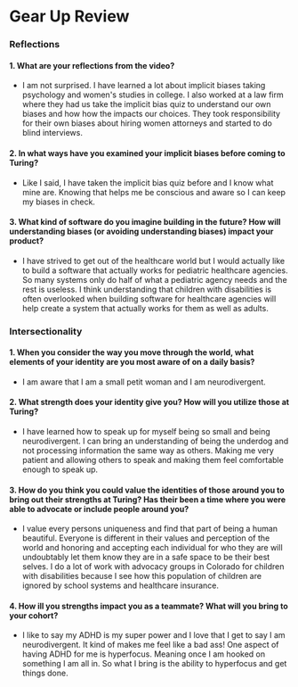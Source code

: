 # Gear Up Review

### Reflections

#### 1. What are your reflections from the video?
- I am not surprised. I have learned a lot about implicit biases taking psychology and women's studies in college. I also worked at a law firm where they had us take the implicit bias quiz to understand our own biases and how how the impacts our choices. They took responsibility for their own biases about hiring women attorneys and started to do blind interviews.

#### 2. In what ways have you examined your implicit biases before coming to Turing?
- Like I said, I have taken the implicit bias quiz before and I know what mine are. Knowing that helps me be conscious and aware so I can keep my biases in check.

#### 3. What kind of software do you imagine building in the future? How will understanding biases (or avoiding understanding biases) impact your product?
- I have strived to get out of the healthcare world but I would actually like to build a software that actually works for pediatric healthcare agencies. So many systems only do half of what a pediatric agency needs and the rest is useless. I think understanding that children with disabilities is often overlooked when building software for healthcare agencies will help create a system that actually works for them as well as adults.

### Intersectionality

#### 1. When you consider the way you move through the world, what elements of your identity are you most aware of on a daily basis?
- I am aware that I am a small petit woman and I am neurodivergent.

#### 2. What strength does your identity give you? How will you utilize those at Turing?
- I have learned how to speak up for myself being so small and being neurodivergent. I can bring an understanding of being the underdog and not processing information the same way as others. Making me very patient and allowing others to speak and making them feel comfortable enough to speak up.

#### 3. How do you think you could value the identities of those around you to bring out their strengths at Turing? Has their been a time where you were able to advocate or include people around you?
- I value every persons uniqueness and find that part of being a human beautiful. Everyone is different in their values and perception of the world and honoring and accepting each individual for who they are will undoubtably let them know they are in a safe space to be their best selves. I do a lot of work with advocacy groups in Colorado for children with disabilities because I see how this population of children are ignored by school systems and healthcare insurance.

#### 4. How ill you strengths impact you as a teammate? What will you bring to your cohort?
- I like to say my ADHD is my super power and I love that I get to say I am neurodivergent. It kind of makes me feel like a bad ass! One aspect of having ADHD for me is hyperfocus. Meaning once I am hooked on something I am all in. So what I bring is the ability to hyperfocus and get things done. 
